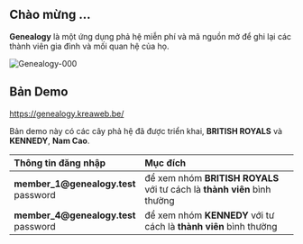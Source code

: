 ## Chào mừng ...

**Genealogy** là một ứng dụng phả hệ miễn phí và mã nguồn mở để ghi lại các thành viên gia đình và mối quan hệ của họ.

<img src="https://genealogy.kreaweb.be/img/help/genealogy-000a.webp" class="rounded" alt="Genealogy-000">

## Bản Demo

<a href="https://genealogy.kreaweb.be/" target="_blank">https://genealogy.kreaweb.be/</a>

Bản demo này có các cây phả hệ đã được triển khai, **BRITISH ROYALS** và **KENNEDY**, **Nam Cao**.

<table>
    <thead>
        <tr>
            <th style="text-align:left">Thông tin đăng nhập</th>
            <th style="text-align:left">Mục đích</th>
        </tr>
    </thead>
    <tbody>
        <tr>
            <td><b>member_1@genealogy.test</b><br/>password</td>
            <td>để xem nhóm <b>BRITISH ROYALS</b> với tư cách là <b>thành viên</b> bình thường</td>
        </tr>
        <tr>
            <td><b>member_4@genealogy.test</b><br/>password</td>
            <td>để xem nhóm <b>KENNEDY</b> với tư cách là <b>thành viên</b> bình thường</td>
        </tr>
    </tbody>
</table>
